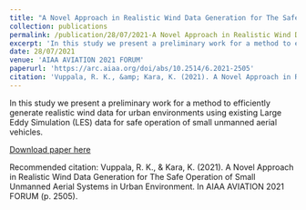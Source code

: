 ```yaml
---
title: "A Novel Approach in Realistic Wind Data Generation for The Safe Operation of Small Unmanned Aerial Systems in Urban Environment"
collection: publications
permalink: /publication/28/07/2021-A Novel Approach in Realistic Wind Data Generation for The Safe Operation of Small Unmanned Aerial Systems in Urban Environment
excerpt: 'In this study we present a preliminary work for a method to efficiently generate realistic wind data for urban environments using existing Large Eddy Simulation (LES) data for safe operation of small unmanned aerial vehicles.'
date: 28/07/2021
venue: 'AIAA AVIATION 2021 FORUM'
paperurl: 'https://arc.aiaa.org/doi/abs/10.2514/6.2021-2505'
citation: 'Vuppala, R. K., &amp; Kara, K. (2021). A Novel Approach in Realistic Wind Data Generation for The Safe Operation of Small Unmanned Aerial Systems in Urban Environment. In AIAA AVIATION 2021 FORUM (p. 2505).'
---
```

In this study we present a preliminary work for a method to efficiently generate realistic wind data for urban environments using existing Large Eddy Simulation (LES) data for safe operation of small unmanned aerial vehicles.

[Download paper here](https://arc.aiaa.org/doi/abs/10.2514/6.2021-2505)

Recommended citation: Vuppala, R. K., & Kara, K. (2021). A Novel Approach in Realistic Wind Data Generation for The Safe Operation of Small Unmanned Aerial Systems in Urban Environment. In AIAA AVIATION 2021 FORUM (p. 2505).